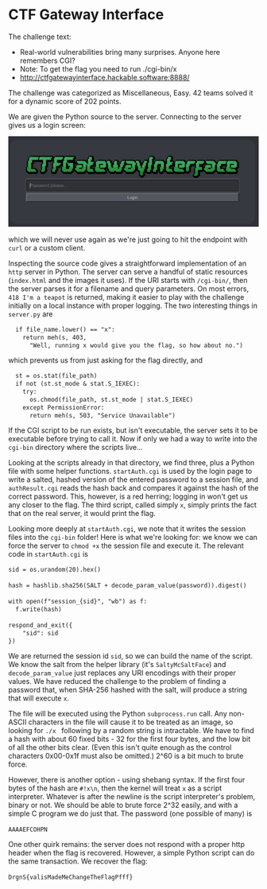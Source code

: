 # CTF Gateway Interface

The challenge text:

* Real-world vulnerabilities bring many surprises. Anyone here remembers CGI?
* Note: To get the flag you need to run ./cgi-bin/x
* http://ctfgatewayinterface.hackable.software:8888/

The challenge was categorized as Miscellaneous, Easy. 42 teams solved it for a dynamic
score of 202 points.

We are given the Python source to the server. Connecting to the server gives us a login screen:

![CTFGatewayInterface login screen](https://github.com/ucfjimg/ctf/blob/master/dragon-sector-2021/cgi/index.png)

which we will never use again as we're just going to hit the endpoint with `curl` or a custom client.

Inspecting the source code gives a straightforward implementation of an `http` server in Python. The server can serve a handful of static resources (`index.html` and the images it uses). If the URI starts with `/cgi-bin/`, then the server parses it for a filename and query parameters. On most errors, `418 I'm a teapot` is returned, making it easier to play with the challenge initially on a local instance with proper logging. The two interesting things in `server.py` are

```
  if file_name.lower() == "x":
    return meh(s, 403,
      "Well, running x would give you the flag, so how about no.")
```

which prevents us from just asking for the flag directly, and 

```
  st = os.stat(file_path)
  if not (st.st_mode & stat.S_IEXEC):
    try:
      os.chmod(file_path, st.st_mode | stat.S_IEXEC)
    except PermissionError:
      return meh(s, 503, "Service Unavailable")
```

If the CGI script to be run exists, but isn't executable, the server sets it to be executable before trying to call it. Now if only we had a way to write into the `cgi-bin` directory where the scripts live...

Looking at the scripts already in that directory, we find three, plus a Python file with some helper functions. `startAuth.cgi` is used by the login page to write a salted, hashed version of the entered password to a session file, and `authResult.cgi` reads the hash back and compares it against the hash of the correct password. This, however, is a red herring; logging in won't get us any closer to the flag. The third script, called simply `x`, simply prints the fact that on the real server, it would print the flag.

Looking more deeply at `startAuth.cgi`, we note that it writes the session files into the `cgi-bin` folder! Here is what we're looking for: we know we can force the server to `chmod +x` the session file and execute it. The relevant code in `startAuth.cgi` is 

```
sid = os.urandom(20).hex()

hash = hashlib.sha256(SALT + decode_param_value(password)).digest()

with open(f"session_{sid}", "wb") as f:
  f.write(hash)

respond_and_exit({
    "sid": sid
})
```

We are returned the session id `sid`, so we can build the name of the script. We know the salt from the helper library (it's `SaltyMcSaltFace`) and `decode_param_value` just replaces any URI encodings with their proper values. We have reduced the challenge to the problem of finding a password that, when SHA-256 hashed with the salt, will produce a string that will execute `x`.

The file will be executed using the Python `subprocess.run` call. Any non-ASCII characters in the file will cause it to be treated as an image, so looking for `./x ` following by a random string is intractable. We have to find a hash with about 60 fixed bits - 32 for the first four bytes, and the low bit of all the other bits clear. (Even this isn't quite enough as the control characters 0x00-0x1f must also be omitted.) 2^60 is a bit much to brute force.

However, there is another option - using shebang syntax. If the first four bytes of the hash are `#!x\n`, then the kernel will treat `x` as a script interpreter. Whatever is after the newline is the script interpreter's problem, binary or not. We should be able to brute force 2^32 easily, and with a simple C program we do just that. The password (one possible of many) is

```AAAAEFCOHPN```

One other quirk remains: the server does not respond with a proper http header when the flag is recovered. However, a simple Python script can do the same transaction. We recover the flag:

```DrgnS{valisMadeMeChangeTheFlagPfff}```


